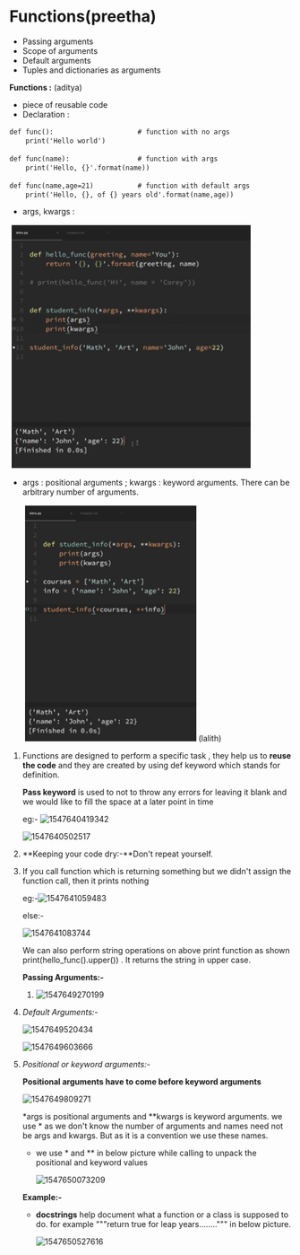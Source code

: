 
# Functions(preetha)
- Passing arguments
- Scope of arguments
- Default arguments
- Tuples and dictionaries as arguments



**Functions :** (aditya)

* piece of reusable code
* Declaration :

```python3
def func():						# function with no args			
	print('Hello world')
	
def func(name):					# function with args
	print('Hello, {}'.format(name))
	
def func(name,age=21)			# function with default args
	print('Hello, {}, of {} years old'.format(name,age))
```

* args, kwargs :

![args](images/1.PNG)

* args : positional arguments ; kwargs : keyword arguments. There can be arbitrary number of arguments.

  ![kwargs](images/2.PNG) 
(lalith)
1. Functions are designed to perform a specific task , they help us to **reuse the code** and they are created by using def keyword which stands for definition. 

   **Pass keyword** is used to not to throw any errors for leaving it blank and we would like to fill the space at a later point in time

   eg:- ![1547640419342](https://github.com/adityakuppa26/Python-Notes/blob/lalith_notes/images/1547640419342.png)

   ![1547640502517](https://github.com/adityakuppa26/Python-Notes/blob/lalith_notes/images/1547640502517.png)

2. **Keeping your code dry:-**Don't repeat yourself.

3. If you call function which is returning something but we didn't assign the function call, then it prints nothing

   eg:-![1547641059483](https://github.com/adityakuppa26/Python-Notes/blob/lalith_notes/images/1547641059483.png)

   else:-

   ![1547641083744](https://github.com/adityakuppa26/Python-Notes/blob/lalith_notes/images/1547641083744.png)

   We can also perform string operations on above print function as shown print(hello_func().upper()) . It returns the string in upper case.

   **Passing Arguments:-**

   1. ![1547649270199](https://github.com/adityakuppa26/Python-Notes/blob/lalith_notes/images/1547649270199.png)

2. *Default Arguments:-*

   ![1547649520434](https://github.com/adityakuppa26/Python-Notes/blob/lalith_notes/images/1547649520434.png)

   

   ![1547649603666](https://github.com/adityakuppa26/Python-Notes/blob/lalith_notes/images/1547649603666.png)

3. *Positional or keyword arguments:-*

   **Positional arguments have to come before keyword arguments**

   ![1547649809271](https://github.com/adityakuppa26/Python-Notes/blob/lalith_notes/images/1547649809271.png)

   *args is positional arguments and **kwargs is keyword arguments. we use * as we don't know the number of arguments and names need not be args and kwargs. But as it is a convention we use these names. 

   - we use * and ** in below picture while calling to unpack the positional and keyword values

     ![1547650073209](https://github.com/adityakuppa26/Python-Notes/blob/lalith_notes/images/1547650073209.png)

   **Example:-**

   - **docstrings** help document what a function or a class is supposed to do. for example """return true for leap years........""" in below picture.

     ![1547650527616](https://github.com/adityakuppa26/Python-Notes/blob/lalith_notes/images/1547650527616.png) 
